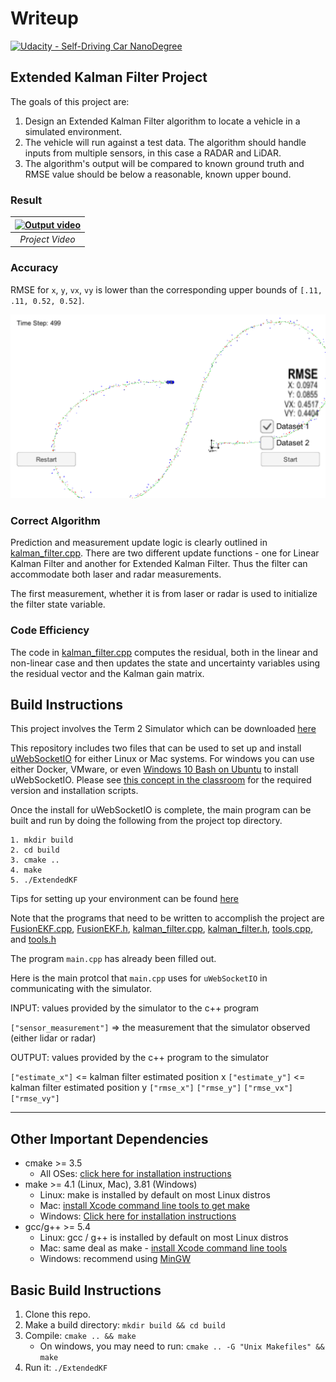# Writeup
[![Udacity - Self-Driving Car NanoDegree](https://s3.amazonaws.com/udacity-sdc/github/shield-carnd.svg)](http://www.udacity.com/drive)

## Extended Kalman Filter Project

The goals of this project are:

1. Design an Extended Kalman Filter algorithm to locate a vehicle in a simulated environment.
2. The vehicle will run against a test data. The algorithm should handle inputs from multiple sensors, in this case a RADAR and LiDAR.
3. The algorithm's output will be compared to known ground truth and RMSE value should be below a reasonable, known upper bound.

### Result
| [![Output video](https://img.youtube.com/vi/K8vDUGGH1_o/0.jpg)](https://www.youtube.com/watch?v=K8vDUGGH1_o "Output video") |
|:--:|
| *Project Video* |

### Accuracy
RMSE for `x`, `y`, `vx`, `vy` is lower than the corresponding upper bounds of `[.11, .11, 0.52, 0.52]`.

![RMSE](pics/rmse.png)

### Correct Algorithm
Prediction and measurement update logic is clearly outlined in [kalman_filter.cpp](src/kalman_filter.cpp). There are two different update functions - one for Linear Kalman Filter and another for Extended Kalman Filter. Thus the filter can accommodate both laser and radar measurements.

The first measurement, whether it is from laser or radar is used to initialize the filter state variable.

### Code Efficiency
The code in [kalman_filter.cpp](src/kalman_filter.cpp) computes the residual, both in the linear and non-linear case and then updates the state and uncertainty variables using the residual vector and the Kalman gain matrix.

## Build Instructions

This project involves the Term 2 Simulator which can be downloaded [here](https://github.com/udacity/self-driving-car-sim/releases)

This repository includes two files that can be used to set up and install [uWebSocketIO](https://github.com/uWebSockets/uWebSockets) for either Linux or Mac systems. For windows you can use either Docker, VMware, or even [Windows 10 Bash on Ubuntu](https://www.howtogeek.com/249966/how-to-install-and-use-the-linux-bash-shell-on-windows-10/) to install uWebSocketIO. Please see [this concept in the classroom](https://classroom.udacity.com/nanodegrees/nd013/parts/40f38239-66b6-46ec-ae68-03afd8a601c8/modules/0949fca6-b379-42af-a919-ee50aa304e6a/lessons/f758c44c-5e40-4e01-93b5-1a82aa4e044f/concepts/16cf4a78-4fc7-49e1-8621-3450ca938b77) for the required version and installation scripts.

Once the install for uWebSocketIO is complete, the main program can be built and run by doing the following from the project top directory.

```
1. mkdir build
2. cd build
3. cmake ..
4. make
5. ./ExtendedKF
```

Tips for setting up your environment can be found [here](https://classroom.udacity.com/nanodegrees/nd013/parts/40f38239-66b6-46ec-ae68-03afd8a601c8/modules/0949fca6-b379-42af-a919-ee50aa304e6a/lessons/f758c44c-5e40-4e01-93b5-1a82aa4e044f/concepts/23d376c7-0195-4276-bdf0-e02f1f3c665d)

Note that the programs that need to be written to accomplish the project are [FusionEKF.cpp](src/FusionEKF.cpp), [FusionEKF.h](src/FusionEKF.h), [kalman_filter.cpp](src/kalman_filter.cpp), [kalman_filter.h](src/kalman_filter.h), [tools.cpp](src/tools.cpp), and [tools.h](src/tools.h)

The program `main.cpp` has already been filled out.

Here is the main protcol that `main.cpp` uses for `uWebSocketIO` in communicating with the simulator.


INPUT: values provided by the simulator to the c++ program

`["sensor_measurement"]` => the measurement that the simulator observed (either lidar or radar)


OUTPUT: values provided by the c++ program to the simulator

`["estimate_x"]` <= kalman filter estimated position x
`["estimate_y"]` <= kalman filter estimated position y
`["rmse_x"]`
`["rmse_y"]`
`["rmse_vx"]`
`["rmse_vy"]`

---

## Other Important Dependencies

* cmake >= 3.5
  * All OSes: [click here for installation instructions](https://cmake.org/install/)
* make >= 4.1 (Linux, Mac), 3.81 (Windows)
  * Linux: make is installed by default on most Linux distros
  * Mac: [install Xcode command line tools to get make](https://developer.apple.com/xcode/features/)
  * Windows: [Click here for installation instructions](http://gnuwin32.sourceforge.net/packages/make.htm)
* gcc/g++ >= 5.4
  * Linux: gcc / g++ is installed by default on most Linux distros
  * Mac: same deal as make - [install Xcode command line tools](https://developer.apple.com/xcode/features/)
  * Windows: recommend using [MinGW](http://www.mingw.org/)

## Basic Build Instructions

1. Clone this repo.
2. Make a build directory: `mkdir build && cd build`
3. Compile: `cmake .. && make` 
   * On windows, you may need to run: `cmake .. -G "Unix Makefiles" && make`
4. Run it: `./ExtendedKF `




